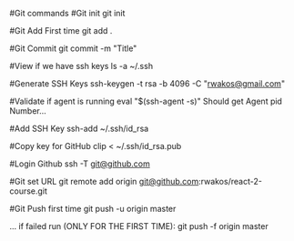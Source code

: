 #Git commands
#Git init
git init

#Git Add First time
git add .

#Git Commit 
git commit -m "Title"

#View if we have ssh keys
ls -a ~/.ssh

#Generate SSH Keys
ssh-keygen -t rsa -b 4096 -C "rwakos@gmail.com"

#Validate if agent is running
eval "$(ssh-agent -s)"
Should get Agent pid Number...

#Add SSH Key
ssh-add ~/.ssh/id_rsa

#Copy key for GitHub
 clip < ~/.ssh/id_rsa.pub
 
#Login Github
 ssh -T git@github.com

#Git set URL
git remote add origin git@github.com:rwakos/react-2-course.git

#Git Push first time
 git push -u origin master
 
 ... if failed run (ONLY FOR THE FIRST TIME):
 git push -f origin master
 
 